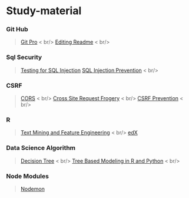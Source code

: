 # Study-material
### Git Hub
>	[Git Pro](https://git-scm.com/book/en/v2/) < br/>
>	[Editing Readme](https://help.github.com/articles/basic-writing-and-formatting-syntax/) < br/>

### Sql Security
>	[Testing for SQL Injection](https://www.owasp.org/index.php/Testing_for_SQL_Injection_(OTG-INPVAL-005))
>	[SQL Injection Prevention](https://www.owasp.org/index.php/SQL_Injection_Prevention_Cheat_Sheet) < br/>

### CSRF
>	[CORS](https://developer.mozilla.org/en-US/docs/Web/HTTP/Access_control_CORS) < br/>
>	[Cross Site Request Frogery](https://www.owasp.org/index.php/Cross-Site_Request_Forgery_(CSRF)) < br/>
>	[CSRF Prevention](https://www.owasp.org/index.php/Cross-Site_Request_Forgery_(CSRF)_Prevention_Cheat_Sheet) < br/>

### R
>	[Text Mining and Feature Engineering](https://www.hackerearth.com/practice/machine-learning/advanced-techniques/text-mining-feature-engineering-r/tutorial/) < br/>
>	[edX](https://courses.edx.org/courses/course-v1:MITx+15.071x_3+1T2016/course/)	
### Data Science Algorithm
>	[Decision Tree](http://dataaspirant.com/2017/01/30/how-decision-tree-algorithm-works/) < br/>
>	[Tree Based Modeling in R and Python](https://www.analyticsvidhya.com/blog/2016/04/complete-tutorial-tree-based-modeling-scratch-in-python/) < br/>

### Node Modules
>	[Nodemon](https://www.npmjs.com/package/nodemon)


